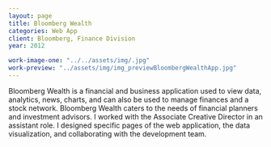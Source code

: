 ```yaml
---
layout: page
title: Bloomberg Wealth
categories: Web App
client: Bloomberg, Finance Division
year: 2012

work-image-one: "../../assets/img/.jpg"
work-preview: "../assets/img/img_previewBloombergWealthApp.jpg"
---
```


Bloomberg Wealth is a financial and business application used to view data, analytics, news, charts, and can also be used to manage finances and a stock network. Bloomberg Wealth caters to the needs of financial planners and investment advisors. I worked with the Associate Creative Director in an assistant role. I designed specific pages of the web application, the data visualization, and collaborating with the development team.
